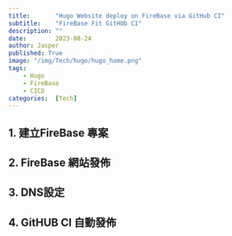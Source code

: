 ```yaml
---
title:       "Hugo Website deploy on FireBase via GitHub CI"
subtitle:    "FireBase Fit GitHUb CI"
description: ""
date:        2023-08-24
author: Jasper
published: True
image: "/img/Tech/hugo/hugo_home.png"
tags:
    - Hugo
    - FireBase
    - CICD
categories:  [Tech]
---
```



## 1. 建立FireBase 專案

## 2. FireBase 網站發佈

## 3. DNS設定 

## 4. GitHUB CI 自動發佈
